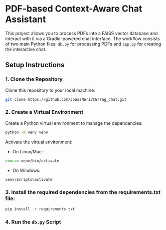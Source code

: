 # PDF-based Context-Aware Chat Assistant

This project allows you to process PDFs into a FAISS vector database and interact with it via a Gradio-powered chat interface. The workflow consists of two main Python files: `db.py` for processing PDFs and `app.py` for creating the interactive chat.

## Setup Instructions

### 1. Clone the Repository
Clone this repository to your local machine:

```bash
git clone https://github.com/JonasNeriVCG/rag_chat.git
```

### 2. Create a Virtual Environment

Create a Python virtual environment to manage the dependencies:

```bash
python -m venv venv
```

Activate the virtual environment:

* On Linux/Mac:

```bash
source venv/bin/activate
```

* On Windows:

```bash
venv\Scripts\activate
```

### 3. Install the required dependencies from the requirements.txt file:

```bash
pip install -r requirements.txt
```

### 4. Run the `db.py` Script
